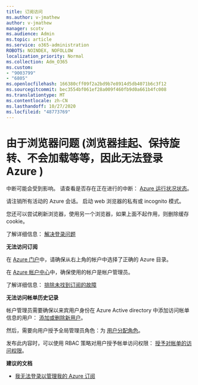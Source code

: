 ```yaml
---
title: 订阅访问
ms.author: v-jmathew
author: v-jmathew
manager: scotv
ms.audience: Admin
ms.topic: article
ms.service: o365-administration
ROBOTS: NOINDEX, NOFOLLOW
localization_priority: Normal
ms.collection: Adm_O365
ms.custom:
- "9003799"
- "6805"
ms.openlocfilehash: 166380cff09f2a2bd9b7e8914d5db4071b6c3f12
ms.sourcegitcommit: bec3554bf061ef28a009f460fb9d0a661b4fc008
ms.translationtype: MT
ms.contentlocale: zh-CN
ms.lasthandoff: 10/27/2020
ms.locfileid: "48773769"
---
```

# <a name="unable-to-sign-in-azure-due-to-browser-issues-browser-hangs-keeps-spinning-does-not-load-etc"></a>由于浏览器问题 (浏览器挂起、保持旋转、不会加载等等，因此无法登录 Azure ) 

中断可能会受到影响。 请查看是否存在正在进行的中断： [Azure 运行状况状态](https://status.azure.com/status/history/)。

请注销所有活动的 Azure 会话。 启动 web 浏览器的私有或 incognito 模式。

您还可以尝试刷新浏览器，使用另一个浏览器，如果上面不起作用，则删除缓存 cookie。

了解详细信息： [解决登录问题](https://support.microsoft.com/help/4042961/troubleshoot-why-you-can-t-sign-in-to-manage-your-azure-subscription)

**无法访问订阅**

在 [Azure 门户](https://portal.azure.com/)中，请确保从右上角的帐户中选择了正确的 Azure 目录。

在 [Azure 帐户中心](https://account.windowsazure.com/Subscriptions)中，确保使用的帐户是帐户管理员。

了解详细信息： [排除未找到订阅的故障](https://docs.microsoft.com/azure/billing/billing-no-subscriptions-found?WT.mc_id=Portal-Microsoft_Azure_Support)

**无法访问帐单历史记录**

帐户管理员需要确保以来宾用户身份在 Azure Active directory 中添加访问帐单信息的用户： [添加或删除新用户](https://docs.microsoft.com/azure/active-directory/fundamentals/add-users-azure-active-directory?WT.mc_id=Portal-Microsoft_Azure_Support)。

然后，需要向用户授予全局管理员角色：为 [用户分配角色](https://docs.microsoft.com/azure/active-directory/fundamentals/active-directory-users-assign-role-azure-portal?WT.mc_id=Portal-Microsoft_Azure_Support)。

发布此内容时，可以使用 RBAC 策略对用户授予帐单访问权限： [授予对帐单的访问权限](https://docs.microsoft.com/azure/billing/billing-manage-access?WT.mc_id=Portal-Microsoft_Azure_Support)。

**建议的文档**

-   [我无法登录以管理我的 Azure 订阅](https://docs.microsoft.com/azure/billing-cannot-login-subscription?WT.mc_id=Portal-Microsoft_Azure_Support)